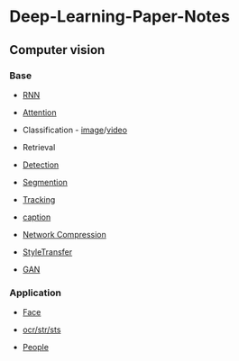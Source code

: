 # Deep-Learning-Paper-Notes

## Computer vision

### Base

- [RNN](https://github.com/tfygg/Deep-Learning-Papers-List/blob/master/RNN.md)

- [Attention](https://github.com/tfygg/Deep-Learning-Papers-List/blob/master/Attention.md)

- Classification - [image](https://github.com/tfygg/Deep-Learning-Papers-List/blob/master/CV-Image.md)/[video](https://github.com/tfygg/Deep-Learning-Papers-List/blob/master/CV-Video.md)

- Retrieval

- [Detection](https://github.com/tfygg/Deep-Learning-Papers-List/blob/master/CV-Image.md)

- [Segmention](https://github.com/tfygg/Deep-Learning-Papers-List/blob/master/CV-Image.md)

- [Tracking](https://github.com/tfygg/Deep-Learning-Papers-List/blob/master/Tracking.md)

- [caption](https://github.com/tfygg/Deep-Learning-Papers-List/blob/master/CV-Image.md)

- [Network Compression](https://github.com/tfygg/Deep-Learning-Papers-List/blob/master/NetworkCompression.md)

- [StyleTransfer](https://github.com/tfygg/Deep-Learning-Papers-List/blob/master/StyleTransfer.md)

- [GAN](https://github.com/tfygg/Deep-Learning-Papers-List/blob/master/GAN.md)


### Application

- [Face](https://github.com/tfygg/Deep-Learning-Papers-List/blob/master/Face.md)

- [ocr/str/sts](https://github.com/tfygg/Deep-Learning-Papers-List/blob/master/OCR.md)

- [People](https://github.com/tfygg/Deep-Learning-Papers-List/blob/master/People.md)

